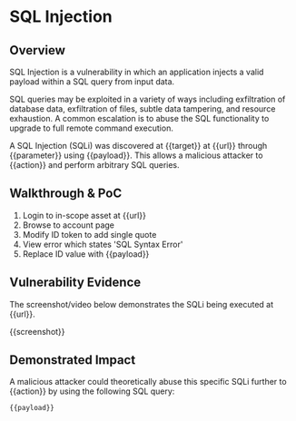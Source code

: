 # SQL Injection

## Overview

<!--
**Please replace text in each section below**

SQL Injection Vulnerability Report

Resources:

- <https://owasp.org/www-community/attacks/SQL_Injection>
- <https://owasp.org/www-community/attacks/Blind_SQL_Injection>
-->


SQL Injection is a vulnerability in which an application injects a valid payload within a SQL query from input data.

SQL queries may be exploited in a variety of ways including exfiltration of database data, exfiltration of files, subtle data tampering, and resource exhaustion. A common escalation is to abuse the SQL functionality to upgrade to full remote command execution.

A SQL Injection (SQLi) was discovered at {{target}} at {{url}} through {{parameter}} using {{payload}}. This allows a malicious attacker to {{action}} and perform arbitrary SQL queries.

## Walkthrough & PoC
<!--
Provide a step-by-step walkthrough on how to access the vulnerable injection point, and how to exploit the vulnerability.
Adding a dot-pointed walkthrough with relevant screenshots will speed triage time and result in faster rewards!
-->

1. Login to in-scope asset at {{url}}
2. Browse to account page
3. Modify ID token to add single quote
4. View error which states 'SQL Syntax Error'
5. Replace ID value with {{payload}}

## Vulnerability Evidence
<!--
Your submission MUST include evidence of the vulnerability and not be theoretical in nature.

For an SQL Injection vulnerability, please include specific NON-PII information discovered in the database, such as Database Version, a listing of database tables, or an injected 'sleep' payload.

You may present your evidence as output from a tool such as SQLMap, unless the program forbids the use of these tools, and it may be in the format of terminal output, screenshots, or video..

**DO NOT ACCESS PII**
-->

The screenshot/video below demonstrates the SQLi being executed at {{url}}.

{{screenshot}}

## Demonstrated Impact
<!--
Demonstrating access to data other than the database version or database tables is NOT permitted without explicit permission from the program.
**DO NOT ACCESS PII**
--> 

A malicious attacker could theoretically abuse this specific SQLi further to {{action}} by using the following SQL query:

```sql
{{payload}}
```
